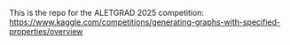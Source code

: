 This is the repo for the ALETGRAD 2025 competition: https://www.kaggle.com/competitions/generating-graphs-with-specified-properties/overview